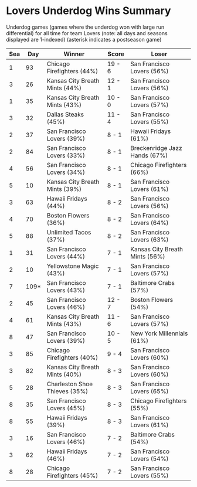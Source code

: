 # Lovers Underdog Wins Summary



Underdog games (games where the underdog won with large run differential) for all time for team Lovers (note: all days and seasons displayed are 1-indexed) (asterisk indicates a postseason game)


| Sea | Day | Winner | Score | Loser | 
| ------ |------ |------ |------ |------ |
| 1 | 93 | Chicago Firefighters (44%) | 19 - 6 | San Francisco Lovers (56%) | 
| 3 | 26 | Kansas City Breath Mints (44%) | 12 - 1 | San Francisco Lovers (56%) | 
| 1 | 35 | Kansas City Breath Mints (43%) | 10 - 0 | San Francisco Lovers (57%) | 
| 3 | 32 | Dallas Steaks (45%) | 11 - 4 | San Francisco Lovers (55%) | 
| 2 | 37 | San Francisco Lovers (39%) | 8 - 1 | Hawaii Fridays (61%) | 
| 2 | 84 | San Francisco Lovers (33%) | 8 - 1 | Breckenridge Jazz Hands (67%) | 
| 4 | 56 | San Francisco Lovers (34%) | 8 - 1 | Chicago Firefighters (66%) | 
| 5 | 10 | Kansas City Breath Mints (39%) | 8 - 1 | San Francisco Lovers (61%) | 
| 3 | 63 | Hawaii Fridays (44%) | 8 - 2 | San Francisco Lovers (56%) | 
| 4 | 70 | Boston Flowers (36%) | 8 - 2 | San Francisco Lovers (64%) | 
| 5 | 88 | Unlimited Tacos (37%) | 8 - 2 | San Francisco Lovers (63%) | 
| 1 | 31 | San Francisco Lovers (44%) | 7 - 1 | Kansas City Breath Mints (56%) | 
| 2 | 10 | Yellowstone Magic (43%) | 7 - 1 | San Francisco Lovers (57%) | 
| 7 | 109* | San Francisco Lovers (43%) | 7 - 1 | Baltimore Crabs (57%) | 
| 2 | 45 | San Francisco Lovers (46%) | 12 - 7 | Boston Flowers (54%) | 
| 4 | 61 | Kansas City Breath Mints (43%) | 11 - 6 | San Francisco Lovers (57%) | 
| 8 | 47 | San Francisco Lovers (39%) | 10 - 5 | New York Millennials (61%) | 
| 3 | 85 | Chicago Firefighters (40%) | 9 - 4 | San Francisco Lovers (60%) | 
| 3 | 82 | Kansas City Breath Mints (40%) | 8 - 3 | San Francisco Lovers (60%) | 
| 5 | 28 | Charleston Shoe Thieves (35%) | 8 - 3 | San Francisco Lovers (65%) | 
| 8 | 35 | San Francisco Lovers (45%) | 8 - 3 | Chicago Firefighters (55%) | 
| 8 | 55 | Hawaii Fridays (39%) | 8 - 3 | San Francisco Lovers (61%) | 
| 3 | 16 | San Francisco Lovers (46%) | 7 - 2 | Baltimore Crabs (54%) | 
| 3 | 62 | Hawaii Fridays (46%) | 7 - 2 | San Francisco Lovers (54%) | 
| 8 | 28 | Chicago Firefighters (45%) | 7 - 2 | San Francisco Lovers (55%) | 


